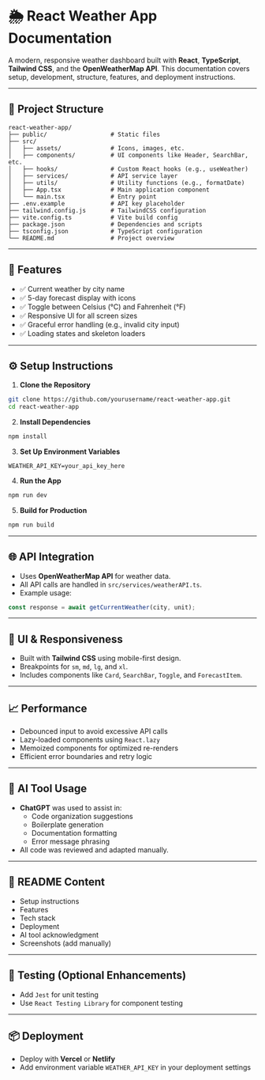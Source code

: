 # 🌦️ React Weather App Documentation

A modern, responsive weather dashboard built with **React**, **TypeScript**, **Tailwind CSS**, and the **OpenWeatherMap API**. This documentation covers setup, development, structure, features, and deployment instructions.

---

## 📁 Project Structure

```
react-weather-app/
├── public/                  # Static files
├── src/
│   ├── assets/              # Icons, images, etc.
│   ├── components/          # UI components like Header, SearchBar, etc.
│   ├── hooks/               # Custom React hooks (e.g., useWeather)
│   ├── services/            # API service layer
│   ├── utils/               # Utility functions (e.g., formatDate)
│   ├── App.tsx              # Main application component
│   └── main.tsx             # Entry point
├── .env.example             # API key placeholder
├── tailwind.config.js       # TailwindCSS configuration
├── vite.config.ts           # Vite build config
├── package.json             # Dependencies and scripts
├── tsconfig.json            # TypeScript configuration
└── README.md                # Project overview
```

---

## 🔧 Features

- ✅ Current weather by city name
- ✅ 5-day forecast display with icons
- ✅ Toggle between Celsius (°C) and Fahrenheit (°F)
- ✅ Responsive UI for all screen sizes
- ✅ Graceful error handling (e.g., invalid city input)
- ✅ Loading states and skeleton loaders

---

## ⚙️ Setup Instructions

1. **Clone the Repository**

```bash
git clone https://github.com/yourusername/react-weather-app.git
cd react-weather-app
```

2. **Install Dependencies**

```bash
npm install
```

3. **Set Up Environment Variables**

```constant
WEATHER_API_KEY=your_api_key_here
```

4. **Run the App**

```bash
npm run dev
```

5. **Build for Production**

```bash
npm run build
```

---

## 🌐 API Integration

- Uses **OpenWeatherMap API** for weather data.
- All API calls are handled in `src/services/weatherAPI.ts`.
- Example usage:

```ts
const response = await getCurrentWeather(city, unit);
```

---

## 🎨 UI & Responsiveness

- Built with **Tailwind CSS** using mobile-first design.
- Breakpoints for `sm`, `md`, `lg`, and `xl`.
- Includes components like `Card`, `SearchBar`, `Toggle`, and `ForecastItem`.

---

## 📈 Performance

- Debounced input to avoid excessive API calls
- Lazy-loaded components using `React.lazy`
- Memoized components for optimized re-renders
- Efficient error boundaries and retry logic

---

## 🧠 AI Tool Usage

- **ChatGPT** was used to assist in:
  - Code organization suggestions
  - Boilerplate generation
  - Documentation formatting
  - Error message phrasing
- All code was reviewed and adapted manually.

---

## 📝 README Content

- Setup instructions
- Features
- Tech stack
- Deployment
- AI tool acknowledgment
- Screenshots (add manually)

---

## 🧪 Testing (Optional Enhancements)

- Add `Jest` for unit testing
- Use `React Testing Library` for component testing

---

## 📦 Deployment

- Deploy with **Vercel** or **Netlify**
- Add environment variable `WEATHER_API_KEY` in your deployment settings
